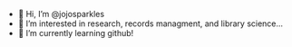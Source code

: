 - 👋 Hi, I’m @jojosparkles
- 👀 I’m interested in research, records managment, and library science...
- 🌱 I’m currently learning github!



<!---
jojosparkles/jojosparkles is a ✨ special ✨ repository because its `README.md` (this file) appears on your GitHub profile.
You can click the Preview link to take a look at your changes.
--->

